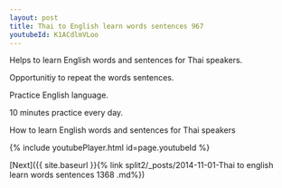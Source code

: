 ```yaml
---
layout: post
title: Thai to English learn words sentences 967 
youtubeId: K1ACdlmVLoo
---
```

 
 
Helps to learn English words and sentences for Thai speakers.

Opportunitiy to repeat the words sentences. 

Practice English language. 
 
10 minutes practice every day. 
 
How to learn English words and sentences for Thai speakers 
 
{% include youtubePlayer.html id=page.youtubeId %}
 
 
[Next]({{ site.baseurl }}{% link  split2/_posts/2014-11-01-Thai to english learn words sentences 1368 .md%})
 
